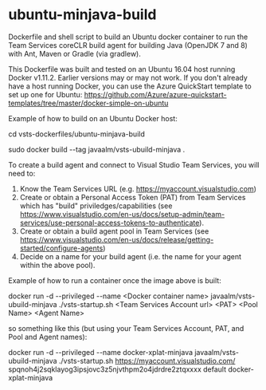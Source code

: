 # ubuntu-minjava-build
Dockerfile and shell script to build an Ubuntu docker container to run the Team Services coreCLR build agent for building
Java (OpenJDK 7 and 8) with Ant, Maven or Gradle (via gradlew).

This Dockerfile was built and tested on an Ubuntu 16.04 host running Docker v1.11.2.  Earlier versions may or may not work.
If you don't already have a host running Docker, you can use the Azure QuickStart template to set up one for Ubuntu:
https://github.com/Azure/azure-quickstart-templates/tree/master/docker-simple-on-ubuntu



Example of how to build on an Ubuntu Docker host:

 cd vsts-dockerfiles/ubuntu-minjava-build

 sudo docker build --tag javaalm/vsts-ubuild-minjava .



To create a build agent and connect to Visual Studio Team Services, you will need to:
1. Know the Team Services URL (e.g. https://myaccount.visualstudio.com)
2. Create or obtain a Personal Access Token (PAT) from Team Services which has "build" priviledges/capabilities 
(see https://www.visualstudio.com/en-us/docs/setup-admin/team-services/use-personal-access-tokens-to-authenticate).
3. Create or obtain a build agent pool in Team Services
(see https://www.visualstudio.com/en-us/docs/release/getting-started/configure-agents)
4. Decide on a name for your build agent (i.e. the name for your agent within the above pool).



Example of how to run a container once the image above is built:

 docker run -d --privileged --name \<Docker container name\> javaalm/vsts-ubuild-minjava ./vsts-startup.sh \<Team Services Account url\> \<PAT\> \<Pool Name\> \<Agent Name\>



so something like this (but using your Team Services Account, PAT, and Pool and Agent names):

 docker run -d --privileged --name docker-xplat-minjava javaalm/vsts-ubuild-minjava ./vsts-startup.sh https://myaccount.visualstudio.com/ spqnoh4j2sqklayog3ipsjovc3z5njvthpm2o4jdrdre2ztqxxxx default docker-xplat-minjava

